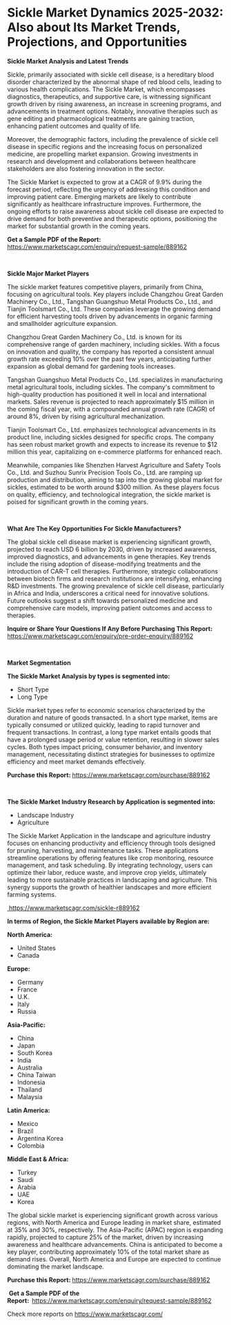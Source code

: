 <p><h1>Sickle Market Dynamics 2025-2032: Also about Its Market Trends, Projections, and Opportunities</h1></p><p><strong>Sickle Market Analysis and Latest Trends</strong></p>
<p><p>Sickle, primarily associated with sickle cell disease, is a hereditary blood disorder characterized by the abnormal shape of red blood cells, leading to various health complications. The Sickle Market, which encompasses diagnostics, therapeutics, and supportive care, is witnessing significant growth driven by rising awareness, an increase in screening programs, and advancements in treatment options. Notably, innovative therapies such as gene editing and pharmacological treatments are gaining traction, enhancing patient outcomes and quality of life. </p><p>Moreover, the demographic factors, including the prevalence of sickle cell disease in specific regions and the increasing focus on personalized medicine, are propelling market expansion. Growing investments in research and development and collaborations between healthcare stakeholders are also fostering innovation in the sector. </p><p>The Sickle Market is expected to grow at a CAGR of 9.9% during the forecast period, reflecting the urgency of addressing this condition and improving patient care. Emerging markets are likely to contribute significantly as healthcare infrastructure improves. Furthermore, the ongoing efforts to raise awareness about sickle cell disease are expected to drive demand for both preventive and therapeutic options, positioning the market for substantial growth in the coming years.</p></p>
<p><strong>Get a Sample PDF of the Report:&nbsp;</strong> <a href="https://www.marketscagr.com/enquiry/request-sample/889162?utm_campaign=3220&utm_medium=2&utm_source=Github&utm_content=ia&utm_term=10042025&utm_id=sickle">https://www.marketscagr.com/enquiry/request-sample/889162</a></p>
<p>&nbsp;</p>
<p><strong>Sickle Major Market Players</strong></p>
<p><p>The sickle market features competitive players, primarily from China, focusing on agricultural tools. Key players include Changzhou Great Garden Machinery Co., Ltd., Tangshan Guangshuo Metal Products Co., Ltd., and Tianjin Toolsmart Co., Ltd. These companies leverage the growing demand for efficient harvesting tools driven by advancements in organic farming and smallholder agriculture expansion.</p><p>Changzhou Great Garden Machinery Co., Ltd. is known for its comprehensive range of garden machinery, including sickles. With a focus on innovation and quality, the company has reported a consistent annual growth rate exceeding 10% over the past few years, anticipating further expansion as global demand for gardening tools increases.</p><p>Tangshan Guangshuo Metal Products Co., Ltd. specializes in manufacturing metal agricultural tools, including sickles. The company's commitment to high-quality production has positioned it well in local and international markets. Sales revenue is projected to reach approximately $15 million in the coming fiscal year, with a compounded annual growth rate (CAGR) of around 8%, driven by rising agricultural mechanization.</p><p>Tianjin Toolsmart Co., Ltd. emphasizes technological advancements in its product line, including sickles designed for specific crops. The company has seen robust market growth and expects to increase its revenue to $12 million this year, capitalizing on e-commerce platforms for enhanced reach.</p><p>Meanwhile, companies like Shenzhen Harvest Agriculture and Safety Tools Co., Ltd. and Suzhou Sunrix Precision Tools Co., Ltd. are ramping up production and distribution, aiming to tap into the growing global market for sickles, estimated to be worth around $300 million. As these players focus on quality, efficiency, and technological integration, the sickle market is poised for significant growth in the coming years.</p></p>
<p>&nbsp;</p>
<p><strong>What Are The Key Opportunities For Sickle Manufacturers?</strong></p>
<p><p>The global sickle cell disease market is experiencing significant growth, projected to reach USD 6 billion by 2030, driven by increased awareness, improved diagnostics, and advancements in gene therapies. Key trends include the rising adoption of disease-modifying treatments and the introduction of CAR-T cell therapies. Furthermore, strategic collaborations between biotech firms and research institutions are intensifying, enhancing R&D investments. The growing prevalence of sickle cell disease, particularly in Africa and India, underscores a critical need for innovative solutions. Future outlooks suggest a shift towards personalized medicine and comprehensive care models, improving patient outcomes and access to therapies.</p></p>
<p><strong>Inquire or Share Your Questions If Any Before Purchasing This Report:</strong> <a href="https://www.marketscagr.com/enquiry/pre-order-enquiry/889162?utm_campaign=3220&utm_medium=2&utm_source=Github&utm_content=ia&utm_term=10042025&utm_id=sickle">https://www.marketscagr.com/enquiry/pre-order-enquiry/889162</a></p>
<p>&nbsp;</p>
<p><strong>Market Segmentation</strong></p>
<p><strong>The Sickle Market Analysis by types is segmented into:</strong></p>
<p><ul><li>Short Type</li><li>Long Type</li></ul></p>
<p><p>Sickle market types refer to economic scenarios characterized by the duration and nature of goods transacted. In a short type market, items are typically consumed or utilized quickly, leading to rapid turnover and frequent transactions. In contrast, a long type market entails goods that have a prolonged usage period or value retention, resulting in slower sales cycles. Both types impact pricing, consumer behavior, and inventory management, necessitating distinct strategies for businesses to optimize efficiency and meet market demands effectively.</p></p>
<p><strong>Purchase this Report:&nbsp;</strong><a href="https://www.marketscagr.com/purchase/889162?utm_campaign=3220&utm_medium=2&utm_source=Github&utm_content=ia&utm_term=10042025&utm_id=sickle">https://www.marketscagr.com/purchase/889162</a></p>
<p>&nbsp;</p>
<p><strong>The Sickle Market Industry Research by Application is segmented into:</strong></p>
<p><ul><li>Landscape Industry</li><li>Agriculture</li></ul></p>
<p><p>The Sickle Market Application in the landscape and agriculture industry focuses on enhancing productivity and efficiency through tools designed for pruning, harvesting, and maintenance tasks. These applications streamline operations by offering features like crop monitoring, resource management, and task scheduling. By integrating technology, users can optimize their labor, reduce waste, and improve crop yields, ultimately leading to more sustainable practices in landscaping and agriculture. This synergy supports the growth of healthier landscapes and more efficient farming systems.</p></p>
<p><a href="https://www.marketscagr.com/sickle-r889162?utm_campaign=3220&utm_medium=2&utm_source=Github&utm_content=ia&utm_term=10042025&utm_id=sickle">&nbsp;https://www.marketscagr.com/sickle-r889162</a></p>
<p><strong>In terms of Region, the Sickle Market Players available by Region are:</strong></p>
<p>
    <p> <strong> North America: </strong>
        <ul>
            <li>United States</li>
            <li>Canada</li>
        </ul>
        </p> 
    <p> <strong> Europe: </strong>
        <ul>
            <li>Germany</li>
            <li>France</li>
            <li>U.K.</li>
            <li>Italy</li>
            <li>Russia</li>
        </ul>
        </p> 
    <p> <strong> Asia-Pacific: </strong>
        <ul>
            <li>China</li>
            <li>Japan</li>
            <li>South Korea</li>
            <li>India</li>
            <li>Australia</li>
            <li>China Taiwan</li>
            <li>Indonesia</li>
            <li>Thailand</li>
            <li>Malaysia</li>
        </ul>
        </p> 
    <p> <strong> Latin America: </strong>
        <ul>
            <li>Mexico</li>
            <li>Brazil</li>
            <li>Argentina Korea</li>
            <li>Colombia</li>
        </ul>
        </p> 
    <p> <strong> Middle East & Africa: </strong>
        <ul>
            <li>Turkey</li>
            <li>Saudi</li>
            <li>Arabia</li>
            <li>UAE</li>
            <li>Korea</li>
        </ul>
    </p>
    </p>
<p><p>The global sickle market is experiencing significant growth across various regions, with North America and Europe leading in market share, estimated at 35% and 30%, respectively. The Asia-Pacific (APAC) region is expanding rapidly, projected to capture 25% of the market, driven by increasing awareness and healthcare advancements. China is anticipated to become a key player, contributing approximately 10% of the total market share as demand rises. Overall, North America and Europe are expected to continue dominating the market landscape.</p></p>
<p><strong>Purchase this Report: </strong><a href="https://www.marketscagr.com/purchase/889162?utm_campaign=3220&utm_medium=2&utm_source=Github&utm_content=ia&utm_term=10042025&utm_id=sickle">https://www.marketscagr.com/purchase/889162</a></p>
<p>&nbsp;<strong>Get a Sample PDF of the Report:&nbsp;&nbsp;</strong><a href="https://www.marketscagr.com/enquiry/request-sample/889162?utm_campaign=3220&utm_medium=2&utm_source=Github&utm_content=ia&utm_term=10042025&utm_id=sickle">https://www.marketscagr.com/enquiry/request-sample/889162</a></p>
<p><strong></strong></p>
<p>Check more reports on <a href="https://www.marketscagr.com/?utm_campaign=3220&utm_medium=2&utm_source=Github&utm_content=ia&utm_term=10042025&utm_id=sickle">https://www.marketscagr.com/</a></p>